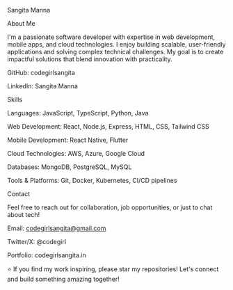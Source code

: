 Sangita Manna

About Me

I'm a passionate software developer with expertise in web development, mobile apps, and cloud technologies. I enjoy building scalable, user-friendly applications and solving complex technical challenges. My goal is to create impactful solutions that blend innovation with practicality.





GitHub: codegirlsangita



LinkedIn: Sangita Manna




Skills





Languages: JavaScript, TypeScript, Python, Java



Web Development: React, Node.js, Express, HTML, CSS, Tailwind CSS



Mobile Development: React Native, Flutter



Cloud Technologies: AWS, Azure, Google Cloud



Databases: MongoDB, PostgreSQL, MySQL



Tools & Platforms: Git, Docker, Kubernetes, CI/CD pipelines



Contact

Feel free to reach out for collaboration, job opportunities, or just to chat about tech!





Email: codegirlsangita@gmail.com



Twitter/X: @codegirl



Portfolio: codegirlsangita.in



⭐ If you find my work inspiring, please star my repositories!
Let's connect and build something amazing together!
